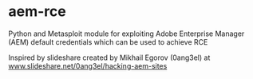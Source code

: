# aem-rce
Python and Metasploit module for exploiting Adobe Enterprise Manager (AEM) default credentials which can be used to achieve RCE

Inspired by slideshare created by Mikhail Egorov (0ang3el) at www.slideshare.net/0ang3el/hacking-aem-sites
